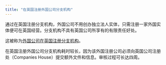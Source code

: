 ```yaml
---
title: "在英国注册外国公司分支机构"
---
```


通过在英国注册分支机构，外国公司不用创办独立法人实体，只需注册一家外国实体便可在英国经营。分支机构不具有英国公司所享有的有限责任好处。

这被称为[外国公司在英国注册分支机构](https://www.gov.uk/government/publications/register-a-uk-establishment-of-an-overseas-company-os-in01)。

在英国注册外国公司分支机构耗时较长，因为该外国注册公司必须向英国公司注册处（Companies House）提交额外文件和信息。审核过程可长达四周。

